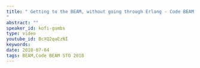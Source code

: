 ```yaml
---
title: " Getting to the BEAM, without going through Erlang - Code BEAM STO 2018
"
abstract: ""
speaker_id: kofi-gumbs
type: video
youtube_id: BcXQ2qaEzNI
keywords: 
date: 2018-07-04
tags: BEAM,Code BEAM STO 2018
---
```


